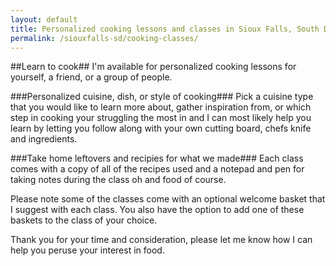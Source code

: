 ```yaml
---
layout: default
title: Personalized cooking lessons and classes in Sioux Falls, South Dakota for yourself, a friend, or a group of people. Asian, Grilling, Salads, Pies, Desserts, French, Italian, Mexican. If you actually want to learn, just ask.
permalink: /siouxfalls-sd/cooking-classes/
---
```


##Learn to cook##
I'm available for personalized cooking lessons for yourself, a friend, or a group of people. 

###Personalized cuisine, dish, or style of cooking###
Pick a cuisine type  that you would like to learn more about, gather inspiration from, or which step in cooking your struggling the most in and I can most likely help you learn by letting you follow along with your own cutting board, chefs knife and ingredients. 

###Take home leftovers and recipies for what we made###
Each class comes with a copy of all of the recipes used and a notepad and pen for taking notes during the class oh and food of course.

Please note some of the classes come with an optional welcome basket that I suggest with each class. You also have the option to add one of these baskets to the class of your choice.

Thank you for your time and consideration, please let me know how I can help you peruse your interest in food.

